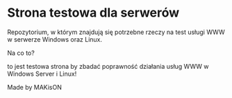 # Strona testowa dla serwerów

Repozytorium, w którym znajdują się potrzebne rzeczy na test usługi WWW w serwerze Windows oraz Linux.

Na co to?

to jest testowa strona by zbadać poprawność działania usług WWW w Windows Server i Linux!

Made by MAKisON
